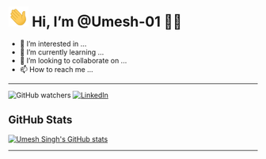 # <img src="https://raw.githubusercontent.com/ABSphreak/ABSphreak/master/gifs/Hi.gif" width="41px"> Hi, I’m @Umesh-01 👨‍💻
- 👀 I’m interested in ...
- 🌱 I’m currently learning ...
- 💞️ I’m looking to collaborate on ...
- 📫 How to reach me ...

<!--- 👋 Profile Views
![GitHub](https://img.shields.io/github/license/Umesh-01/Umesh-01?color=%23181717&label=Profile%20Views&logo=0&logoColor=%23181717)
--->
---
![GitHub watchers](https://img.shields.io/github/watchers/Umesh-01/Umesh-01?color=%23181717&label=Profile%20Views&style=social)
           [![LinkedIn](https://img.shields.io/badge/LinkedIn-0077B5?style=flat&logo=linkedin&logoColor=white)](https://www.linkedin.com/in/umeshsingh19)
## GitHub Stats
[![Umesh Singh's GitHub stats](https://github-readme-stats.vercel.app/api?username=Umesh-01&show_icons=true&theme=tokyonight)](https://github.com/Umesh-01/Umesh-01)

---
<!---
Simple Stats

[![Umesh Singh's GitHub stats](https://github-readme-stats.vercel.app/api?username=Umesh-01)](https://github.com/Umesh-01/github-readme-stats)


Hiding individual stats

Options: &hide=stars,commits,prs,issues,contribs

![Umesh Singh's GitHub stats](https://github-readme-stats.vercel.app/api?username=Umesh-01&hide=contribs,prs)

Showing icons

show_icons=true

![Umesh Singh's GitHub stats](https://github-readme-stats.vercel.app/api?username=Umesh-01&show_icons=true)

Themes

?theme=THEME_NAME

Options: dark, radical, merko, gruvbox, tokyonight, onedark, cobalt, synthwave, highcontrast, dracula

![Umesh Singh's GitHub stats](https://github-readme-stats.vercel.app/api?username=Umesh-01&show_icons=true&theme=radical)



--->


<!--- 👨‍🎓‍💻
Umesh-01/Umesh-01 is a ✨ special ✨ repository because its `README.md` (this file) appears on your GitHub profile.
You can click the Preview link to take a look at your changes.
--->

